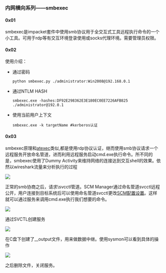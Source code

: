 ### 内网横向系列——smbexec

#### 0x01

smbexec是impacket套件中使用smb协议用于全交互式工具远程执行命令的一个小工具。可用于rdp等有交互环境登录使用或socks代理环境。需要管理员权限。

#### 0x02

使用介绍：

- 通过密码

  `python smbexec.py ./administrator:Win2008@192.168.0.1`

- 通过NTLM HASH

  `smbexec.exe -hashes:DF92E298362E3E180EC0EE7226AFB825 ./administrator@192.0.1`

- 使用当前用户上下文

  `smbexec.exe -k targetName #kerberos认证 `

#### 0x03

smbexec原理和[atexec](http://greatagain.dbappsecurity.com.cn/#/book?id=658&type_id=1)类似,都是使用rdp协议认证，继而使用smb协议请求一个远程服务开放命名管道，进而利用远程服务启动cmd.exe执行命令。所不同的是，smbexec使用了Dummy Activity来维持网络的连接达到交互shell的效果。依然以wireshark流量来分析执行的过程

![](/Users/cate4cafe/工作/文章/smbexec执行过程/media/1.png)

正常的smb协商之后，请求\svcctl管道。SCM Manager通过命名管道svcctl远程公开，用户连接到目标系统后可以使用命名管道svcctl更改[SCM配置设置](https://docs.microsoft.com/en-us/windows/win32/services/service-control-manager)。这样就可以通过服务来调用cmd.exe执行我们想要的命令。

![](/Users/cate4cafe/工作/文章/smbexec执行过程/media/2.png)

通过SVCTL创建服务

![](/Users/cate4cafe/工作/文章/smbexec执行过程/media/3.png)

在C盘下创建了__output文件，用来做数据中继。使用sysmon可以看到具体的操作

![](/Users/cate4cafe/工作/文章/smbexec执行过程/media/4.png)

之后删除文件，关闭服务。

